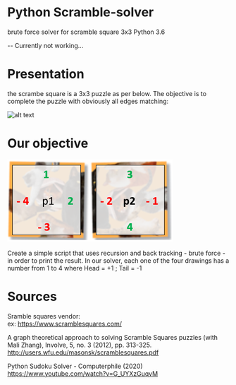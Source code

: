 # Python Scramble-solver
brute force solver for scramble square 3x3
Python 3.6

-- Currently not working...

# Presentation
the scrambe square is a 3x3 puzzle as per below. The objective is to complete the puzzle with obviously all edges matching:

![alt text](https://www.scramblesquares.com/wp-content/uploads/10132-Cats72dpi.jpg)

# Our objective
![alt text](https://raw.githubusercontent.com/EtienneJanel/scramble-solver/master/scramble%20cats.PNG)

Create a simple script that uses recursion and back tracking - brute force - in order to print the result.
In our solver, each one of the four drawings has a number from 1 to 4 where Head = +1 ; Tail = -1

# Sources
Sramble squares vendor:<br>
ex: https://www.scramblesquares.com/

A graph theoretical approach to solving Scramble Squares puzzles (with Mali Zhang), Involve, 5, no. 3 (2012), pp. 313-325.<br>
http://users.wfu.edu/masonsk/scramblesquares.pdf<br>

Python Sudoku Solver - Computerphile (2020)<br>
https://www.youtube.com/watch?v=G_UYXzGuqvM<br>
